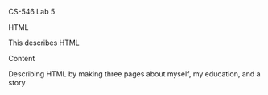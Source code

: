 CS-546 Lab 5

HTML

This describes HTML

Content

Describing HTML by making three pages about myself, my education, and a story